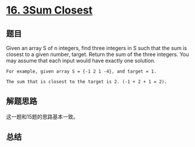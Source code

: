 # [16. 3Sum Closest](https://leetcode-cn.com/problems/3sum-closest/)

## 题目
Given an array S of n integers, find three integers in S such that the sum is closest to a given number, target. Return the sum of the three integers. You may assume that each input would have exactly one solution.
```
For example, given array S = {-1 2 1 -4}, and target = 1.

The sum that is closest to the target is 2. (-1 + 2 + 1 = 2).
```
## 解题思路
这一题和15题的思路基本一致。

## 总结


